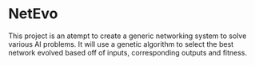 # NetEvo
This project is an atempt to create a generic networking system to solve various AI problems.
It will use a genetic algorithm to select the best network evolved based off of inputs, corresponding outputs and fitness.
